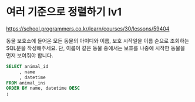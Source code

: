# 여러 기준으로 정렬하기 lv1
https://school.programmers.co.kr/learn/courses/30/lessons/59404

동물 보호소에 들어온 모든 동물의 아이디와 이름, 보호 시작일을 이름 순으로 조회하는 SQL문을 작성해주세요. 단, 이름이 같은 동물 중에서는 보호를 나중에 시작한 동물을 먼저 보여줘야 합니다.

```sql
SELECT animal_id
     , name
     , datetime
FROM animal_ins
ORDER BY name, datetime DESC
;
```
